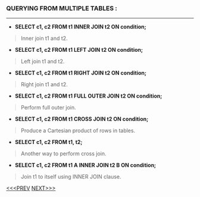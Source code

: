 ### QUERYING FROM MULTIPLE TABLES :
---

- **SELECT c1, c2 FROM t1 INNER JOIN t2 ON condition;**
> Inner join t1 and t2.

- **SELECT c1, c2 FROM t1 LEFT JOIN t2 ON condition;**
> Left join t1 and t2.

- **SELECT c1, c2 FROM t1 RIGHT JOIN t2 ON condition;**
> Right join t1 and t2.

- **SELECT c1, c2 FROM t1 FULL OUTER JOIN t2 ON condition;**
> Perform full outer join.

- **SELECT c1, c2 FROM t1 CROSS JOIN t2 ON condition;**
> Produce a Cartesian product of rows in tables.

- **SELECT c1, c2 FROM t1, t2;**
> Another way to perform cross join.

- **SELECT c1, c2 FROM t1 A INNER JOIN t2 B ON condition;**
> Join t1 to itself using INNER JOIN clause.

[<<<PREV](https://indeshan.github.io/SQL-Cheat-Sheet/) [NEXT>>>](https://indeshan.github.io/SQL-Cheat-Sheet/SQLOperators)
